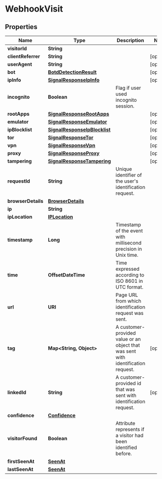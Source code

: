 

# WebhookVisit


## Properties

| Name | Type | Description | Notes |
|------------ | ------------- | ------------- | -------------|
|**visitorId** | **String** |  |  |
|**clientReferrer** | **String** |  |  [optional] |
|**userAgent** | **String** |  |  [optional] |
|**bot** | [**BotdDetectionResult**](BotdDetectionResult.md) |  |  [optional] |
|**ipInfo** | [**SignalResponseIpInfo**](SignalResponseIpInfo.md) |  |  [optional] |
|**incognito** | **Boolean** | Flag if user used incognito session. |  |
|**rootApps** | [**SignalResponseRootApps**](SignalResponseRootApps.md) |  |  [optional] |
|**emulator** | [**SignalResponseEmulator**](SignalResponseEmulator.md) |  |  [optional] |
|**ipBlocklist** | [**SignalResponseIpBlocklist**](SignalResponseIpBlocklist.md) |  |  [optional] |
|**tor** | [**SignalResponseTor**](SignalResponseTor.md) |  |  [optional] |
|**vpn** | [**SignalResponseVpn**](SignalResponseVpn.md) |  |  [optional] |
|**proxy** | [**SignalResponseProxy**](SignalResponseProxy.md) |  |  [optional] |
|**tampering** | [**SignalResponseTampering**](SignalResponseTampering.md) |  |  [optional] |
|**requestId** | **String** | Unique identifier of the user&#39;s identification request. |  |
|**browserDetails** | [**BrowserDetails**](BrowserDetails.md) |  |  |
|**ip** | **String** |  |  |
|**ipLocation** | [**IPLocation**](IPLocation.md) |  |  |
|**timestamp** | **Long** | Timestamp of the event with millisecond precision in Unix time. |  |
|**time** | **OffsetDateTime** | Time expressed according to ISO 8601 in UTC format. |  |
|**url** | **URI** | Page URL from which identification request was sent. |  |
|**tag** | **Map&lt;String, Object&gt;** | A customer-provided value or an object that was sent with identification request. |  [optional] |
|**linkedId** | **String** | A customer-provided id that was sent with identification request. |  [optional] |
|**confidence** | [**Confidence**](Confidence.md) |  |  |
|**visitorFound** | **Boolean** | Attribute represents if a visitor had been identified before. |  |
|**firstSeenAt** | [**SeenAt**](SeenAt.md) |  |  |
|**lastSeenAt** | [**SeenAt**](SeenAt.md) |  |  |



